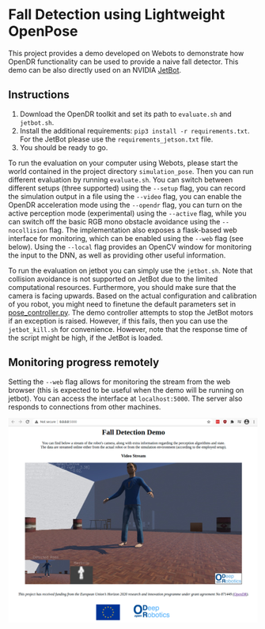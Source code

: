 # Fall Detection using Lightweight OpenPose

This project provides a demo developed on Webots to demonstrate how OpenDR functionality can be used to provide a naive fall detector. This demo can be also directly used on an NVIDIA [JetBot](https://github.com/NVIDIA-AI-IOT/jetbot).

## Instructions
1. Download the OpenDR toolkit and set its path to `evaluate.sh` and `jetbot.sh`.
2. Install the additional requirements: `pip3 install -r requirements.txt`. For the JetBot please use the `requirements_jetson.txt` file.
3. You should be ready to go.

To run the evaluation on your computer using Webots, please start the world contained in the project directory `simulation_pose`. Then you can run different evaluation by running `evaluate.sh`. You can switch between different setups (three supported) using the `--setup` flag, you can record the simulation output in a file using the `--video` flag, you can enable the OpenDR acceleration mode using the `--opendr` flag, you can turn on the active perception mode (experimental) using the `--active` flag, while you can switch off the basic RGB mono obstacle avoidance using the `--nocollision` flag. The implementation also exposes a flask-based web interface for monitoring, which can be enabled using the `--web` flag (see below). Using the `--local` flag provides an OpenCV window for monitoring the input to the DNN, as well as providing other useful information.

To run the evaluation on jetbot you can simply use the `jetbot.sh`. Note that collision avoidance is not supported on JetBot due to the limited computational resources. Furthermore, you should make sure that the camera is facing upwards. Based on the actual configuration and calibration of you robot, you might need to finetune the default parameters set in [pose_controller.py](https://github.com/cidl-auth/fall_detection_demo/blob/main/utils/pose_controller.py#L87). The demo controller attempts to stop the JetBot motors if an exception is raised. However, if this fails, then you can use the `jetbot_kill.sh` for convenience. However, note that the response time of the script might be high, if the JetBot is loaded.

## Monitoring progress remotely
Setting the ``--web`` flag allows for monitoring the stream from the web browser (this is expected to be useful when the demo will be running on jetbot). You can access the interface at `localhost:5000`. The server also responds to connections from other machines.

![alt text](flask.png)
